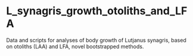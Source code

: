 # L_synagris_growth_otoliths_and_LFA
Data and scripts for analyses of body growth of Lutjanus synagris, based on otoliths (LAA) and LFA, novel bootstrapped methods.

